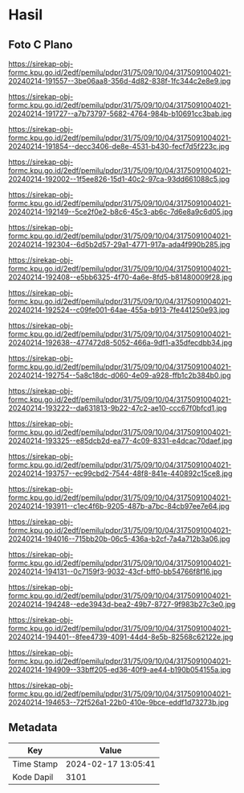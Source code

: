 # Hasil

## Foto C Plano

https://sirekap-obj-formc.kpu.go.id/2edf/pemilu/pdpr/31/75/09/10/04/3175091004021-20240214-191557--3be06aa8-356d-4d82-838f-1fc344c2e8e9.jpg

https://sirekap-obj-formc.kpu.go.id/2edf/pemilu/pdpr/31/75/09/10/04/3175091004021-20240214-191727--a7b73797-5682-4764-984b-b10691cc3bab.jpg

https://sirekap-obj-formc.kpu.go.id/2edf/pemilu/pdpr/31/75/09/10/04/3175091004021-20240214-191854--decc3406-de8e-4531-b430-fecf7d5f223c.jpg

https://sirekap-obj-formc.kpu.go.id/2edf/pemilu/pdpr/31/75/09/10/04/3175091004021-20240214-192002--1f5ee826-15d1-40c2-97ca-93dd661088c5.jpg

https://sirekap-obj-formc.kpu.go.id/2edf/pemilu/pdpr/31/75/09/10/04/3175091004021-20240214-192149--5ce2f0e2-b8c6-45c3-ab6c-7d6e8a9c6d05.jpg

https://sirekap-obj-formc.kpu.go.id/2edf/pemilu/pdpr/31/75/09/10/04/3175091004021-20240214-192304--6d5b2d57-29a1-4771-917a-ada4f990b285.jpg

https://sirekap-obj-formc.kpu.go.id/2edf/pemilu/pdpr/31/75/09/10/04/3175091004021-20240214-192408--e5bb6325-4f70-4a6e-8fd5-b81480009f28.jpg

https://sirekap-obj-formc.kpu.go.id/2edf/pemilu/pdpr/31/75/09/10/04/3175091004021-20240214-192524--c09fe001-64ae-455a-b913-7fe441250e93.jpg

https://sirekap-obj-formc.kpu.go.id/2edf/pemilu/pdpr/31/75/09/10/04/3175091004021-20240214-192638--477472d8-5052-466a-9df1-a35dfecdbb34.jpg

https://sirekap-obj-formc.kpu.go.id/2edf/pemilu/pdpr/31/75/09/10/04/3175091004021-20240214-192754--5a8c18dc-d060-4e09-a928-ffb1c2b384b0.jpg

https://sirekap-obj-formc.kpu.go.id/2edf/pemilu/pdpr/31/75/09/10/04/3175091004021-20240214-193222--da631813-9b22-47c2-ae10-ccc67f0bfcd1.jpg

https://sirekap-obj-formc.kpu.go.id/2edf/pemilu/pdpr/31/75/09/10/04/3175091004021-20240214-193325--e85dcb2d-ea77-4c09-8331-e4dcac70daef.jpg

https://sirekap-obj-formc.kpu.go.id/2edf/pemilu/pdpr/31/75/09/10/04/3175091004021-20240214-193757--ec99cbd2-7544-48f8-841e-440892c15ce8.jpg

https://sirekap-obj-formc.kpu.go.id/2edf/pemilu/pdpr/31/75/09/10/04/3175091004021-20240214-193911--c1ec4f6b-9205-487b-a7bc-84cb97ee7e64.jpg

https://sirekap-obj-formc.kpu.go.id/2edf/pemilu/pdpr/31/75/09/10/04/3175091004021-20240214-194016--715bb20b-06c5-436a-b2cf-7a4a712b3a06.jpg

https://sirekap-obj-formc.kpu.go.id/2edf/pemilu/pdpr/31/75/09/10/04/3175091004021-20240214-194131--0c7159f3-9032-43cf-bff0-bb54766f8f16.jpg

https://sirekap-obj-formc.kpu.go.id/2edf/pemilu/pdpr/31/75/09/10/04/3175091004021-20240214-194248--ede3943d-bea2-49b7-8727-9f983b27c3e0.jpg

https://sirekap-obj-formc.kpu.go.id/2edf/pemilu/pdpr/31/75/09/10/04/3175091004021-20240214-194401--8fee4739-4091-44d4-8e5b-82568c62122e.jpg

https://sirekap-obj-formc.kpu.go.id/2edf/pemilu/pdpr/31/75/09/10/04/3175091004021-20240214-194909--33bff205-ed36-40f9-ae44-b190b054155a.jpg

https://sirekap-obj-formc.kpu.go.id/2edf/pemilu/pdpr/31/75/09/10/04/3175091004021-20240214-194653--72f526a1-22b0-410e-9bce-eddf1d73273b.jpg


## Metadata

| Key        | Value               |
| ---------- | ------------------- |
| Time Stamp | 2024-02-17 13:05:41 |
| Kode Dapil | 3101                |



